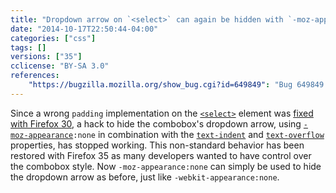 ```yaml
---
title: "Dropdown arrow on `<select>` can again be hidden with `-moz-appearance:none`"
date: "2014-10-17T22:50:44-04:00"
categories: ["css"]
tags: []
versions: ["35"]
cclicense: "BY-SA 3.0"
references:
    "https://bugzilla.mozilla.org/show_bug.cgi?id=649849": "Bug 649849 – Make -moz-appearance:none on a combobox remove the dropdown button"
---
```

Since a wrong `padding` implementation on the [`<select>`](https://developer.mozilla.org/en-US/docs/Web/HTML/Element/select) element was [fixed with Firefox 30](https://www.fxsitecompat.com/en-US/docs/2014/incorrect-padding-implementation-on-select-has-been-fixed/), a hack to hide the combobox's dropdown arrow, using [`-moz-appearance`](https://developer.mozilla.org/en-US/docs/Web/CSS/-moz-appearance)`:none` in combination with the [`text-indent`](https://developer.mozilla.org/en-US/docs/Web/CSS/text-indent) and [`text-overflow`](https://developer.mozilla.org/en-US/docs/Web/CSS/text-overflow) properties, has stopped working. This non-standard behavior has been restored with Firefox 35 as many developers wanted to have control over the combobox style. Now `-moz-appearance:none` can simply be used to hide the dropdown arrow as before, just like `-webkit-appearance:none`.
